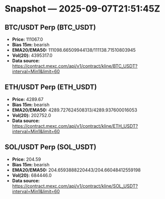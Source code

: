 # Snapshot — 2025-09-07T21:51:45Z

## BTC/USDT Perp (BTC_USDT)
- **Price:** 111067.0
- **Bias 15m:** bearish
- **EMA20/EMA50:** 111098.66509944138/111138.71510803945
- **Vol(20):** 4395317.0
- **Data source:** https://contract.mexc.com/api/v1/contract/kline/BTC_USDT?interval=Min1&limit=60

## ETH/USDT Perp (ETH_USDT)
- **Price:** 4289.67
- **Bias 15m:** bearish
- **EMA20/EMA50:** 4289.727624508313/4289.937600016053
- **Vol(20):** 202752.0
- **Data source:** https://contract.mexc.com/api/v1/contract/kline/ETH_USDT?interval=Min1&limit=60

## SOL/USDT Perp (SOL_USDT)
- **Price:** 204.59
- **Bias 15m:** bearish
- **EMA20/EMA50:** 204.6593888220443/204.66048412559198
- **Vol(20):** 684446.0
- **Data source:** https://contract.mexc.com/api/v1/contract/kline/SOL_USDT?interval=Min1&limit=60
